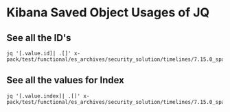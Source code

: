 # Kibana Saved Object Usages of JQ

## See all the ID's
```
jq '[.value.id]| .[]' x-pack/test/functional/es_archives/security_solution/timelines/7.15.0_space/data.json
```

## See all the values for Index
```
jq '[.value.index]| .[]' x-pack/test/functional/es_archives/security_solution/timelines/7.15.0_space/data.json
```
